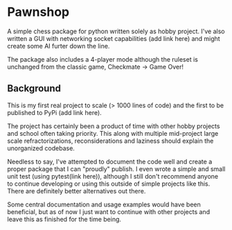 # Pawnshop
A simple chess package for python written solely as hobby project. I've also written a GUI with networking socket capabilities (add link here) and might create some AI furter down the line.

The package also includes a 4-player mode although the ruleset is unchanged from the classic game, Checkmate -> Game Over!
## Background
This is my first real project to scale (> 1000 lines of code) and the first to be published to PyPi (add link here).

The project has certainly been a product of time with other hobby projects and school often taking priority. This along with multiple mid-project large scale refractorizations, reconsiderations and laziness should explain the unorganized codebase.

Needless to say, I've attempted to document the code well and create a proper package that I can "proudly" publish. I even wrote a simple and small unit test (using pytest(link here)), although I still  don't recommend anyone to continue developing or using this outside of simple projects like this. There are definitely better alternatives out there.

Some central documentation and usage examples would have been beneficial, but as of now I just want to continue with other projects and leave this as finished for the time being.
